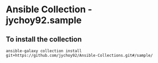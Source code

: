 # Ansible Collection - jychoy92.sample
## To install the collection
```shell
ansible-galaxy collection install git+https://github.com/jychoy92/Ansible-Collections.git#/sample/
```